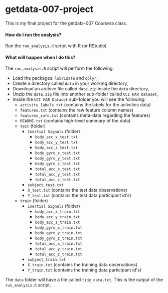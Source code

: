 getdata-007-project
===================

This is my final project for the getdata-007 Coursera class. 

#### How do I run the analysis?
Run the `run_analysis.R` script with R (or RStudio)

#### What will happen when I do this?
The `run_analysis.R` script will perform the following:
- Load the packages: `lubridate` and `dplyr`, 
- Create a directory called `data` in your working directory, 
- Download an archive file called `data.zip` inside the `data` directory, 
- Unzip the `data.zip` file into another sub-folder called `UCI HAR Dataset`, 
- Inside the `UCI HAR Dataset` sub-folder you will see the following:
  - `activity_labels.txt` (contains the labels for the activities data)
  - `features.txt` (contains the raw feature column names)
  - `features_info.txt` (contains meta-data regarding the features)
  - `README.txt` (contains high-level summary of the data)
  - `test` (folder)
    - `Inertial Signals` (folder)
      - `body_acc_x_test.txt`
      - `body_acc_y_test.txt`
      - `body_acc_z_test.txt`
      - `body_gyro_x_test.txt`
      - `body_gyro_y_test.txt`
      - `body_gyro_z_test.txt`
      - `total_acc_x_test.txt`
      - `total_acc_y_test.txt`
      - `total_acc_z_test.txt`
    - `subject_test.txt`
    - `X_test.txt` (contains the test data observations)
    - `Y_test.txt` (contains the test data participant id's)
  - `train` (folder)
    - `Inertial Signals` (folder)
      - `body_acc_x_train.txt`
      - `body_acc_y_train.txt`
      - `body_acc_z_train.txt`
      - `body_gyro_x_train.txt`
      - `body_gyro_y_train.txt`
      - `body_gyro_z_train.txt`
      - `total_acc_x_train.txt`
      - `total_acc_y_train.txt`
      - `total_acc_z_train.txt`
    - `subject_train.txt`
    - `X_train.txt` (contains the training data observations)
    - `Y_train.txt` (contains the training data participant id's)

The `data` folder will have a file called `tidy_data.txt`. This is the output of the `run_analysis.R` script. 